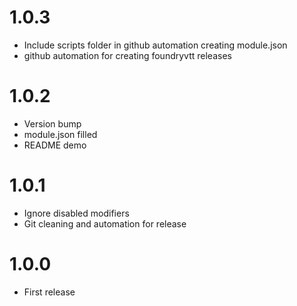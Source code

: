 # 1.0.3
- Include scripts folder in github automation creating module.json
- github automation for creating foundryvtt releases

# 1.0.2
- Version bump
- module.json filled
- README demo

# 1.0.1
- Ignore disabled modifiers
- Git cleaning and automation for release

# 1.0.0
- First release